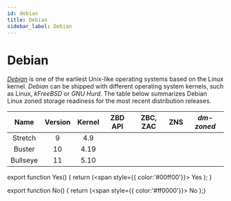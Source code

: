 ```yaml
---
id: debian
title: Debian
sidebar_label: Debian
---
```


# Debian

*<a href="https://www.debian.org" target="_blank">Debian</a>* is one of the earliest Unix-like operating systems based on the Linux kernel. *Debian* can be shipped with different operating system kernels, such as Linux, *kFreeBSD* or *GNU Hurd*. The table below summarizes Debian Linux zoned storage readiness for the most recent distribution releases.

<center>

|Name|Version|Kernel|ZBD API|ZBC, ZAC|ZNS|*dm-zoned*|
|:-----:|:-----:|:----:|:-----:|:------:|:----:|:--------:| 
|Stretch|9|4.9|<No/>|<No/>|<No/>|<No/>|
|Buster|10|4.19|<Yes/>|<Yes/>|<No/>|<Yes/>|
|Bullseye|11|5.10|<Yes/>|<Yes/>|<Yes/> |<Yes/>|

</center>

export function Yes() { return (<span style={{ color:'#00ff00'}}> Yes </span> ); }

export function No() { return (<span style={{ color:'#ff0000'}}> No </span>);}
